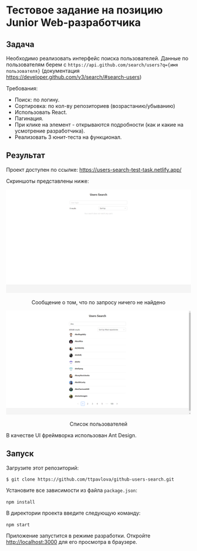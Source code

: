 # Тестовое задание на позицию Junior Web-разработчика

## Задача

Необходимо реализовать интерфейс поиска пользователей.
Данные по пользователям берем с `https://api.github.com/search/users?q={имя пользователя}` (документация https://developer.github.com/v3/search/#search-users)

Требования:
- Поиск: по логину.
- Сортировка: по кол-ву репозиториев (возрастанию/убыванию)
- Использовать React.
- Пагинация.
- При клике на элемент - открываются подробности (как и какие на усмотрение разработчика).
- Реализовать 3 юнит-теста на функционал.

## Результат

Проект доступен по ссылке: https://users-search-test-task.netlify.app/

Скриншоты представлены ниже:

![empty list](/showcase/img/empty_list.png)
<p align="center">Сообщение о том, что по запросу ничего не найдено</p>

![list of users](/showcase/img/list_of_users.png)
<p align="center">Список пользователей</p>

В качестве UI фреймворка использован Ant Design.

## Запуск

Загрузите этот репозиторий:

```
$ git clone https://github.com/ttpavlova/github-users-search.git
```

Установите все зависимости из файла `package.json`:

`npm install`

В директории проекта введите следующую команду:

`npm start`

Приложение запустится в режиме разработки.
Откройте [http://localhost:3000](http://localhost:3000) для его просмотра в браузере.
